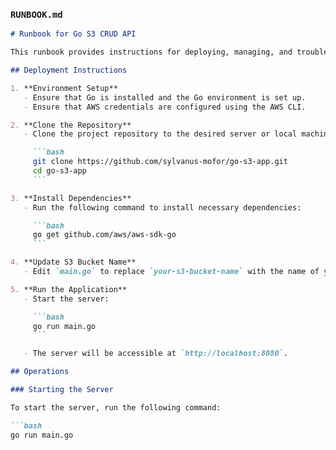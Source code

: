 
### `RUNBOOK.md`

```markdown
# Runbook for Go S3 CRUD API

This runbook provides instructions for deploying, managing, and troubleshooting the Go S3 CRUD API.

## Deployment Instructions

1. **Environment Setup**
   - Ensure that Go is installed and the Go environment is set up.
   - Ensure that AWS credentials are configured using the AWS CLI.

2. **Clone the Repository**
   - Clone the project repository to the desired server or local machine:

     ```bash
     git clone https://github.com/sylvanus-mofor/go-s3-app.git
     cd go-s3-app
     ```

3. **Install Dependencies**
   - Run the following command to install necessary dependencies:

     ```bash
     go get github.com/aws/aws-sdk-go
     ```

4. **Update S3 Bucket Name**
   - Edit `main.go` to replace `your-s3-bucket-name` with the name of your actual S3 bucket.

5. **Run the Application**
   - Start the server:

     ```bash
     go run main.go
     ```

   - The server will be accessible at `http://localhost:8080`.

## Operations

### Starting the Server

To start the server, run the following command:

```bash
go run main.go
